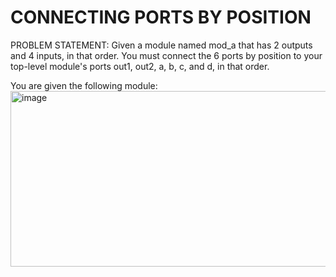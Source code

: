 # CONNECTING PORTS BY POSITION
PROBLEM STATEMENT:
Given a module named mod_a that has 2 outputs and 4 inputs, in that order. You must connect the 6 ports by position to your top-level module's ports out1, out2, a, b, c, and d, in that order.

You are given the following module:<br/>
<img width="733" height="281" alt="image" src="https://github.com/user-attachments/assets/347ec4c7-6aa4-4e9f-81ba-7b625ba768eb" />
